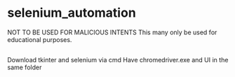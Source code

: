 # selenium_automation
NOT TO BE USED FOR MALICIOUS INTENTS
This many only be used for educational purposes.
##
Download tkinter and selenium via cmd
Have chromedriver.exe and UI in the same folder
